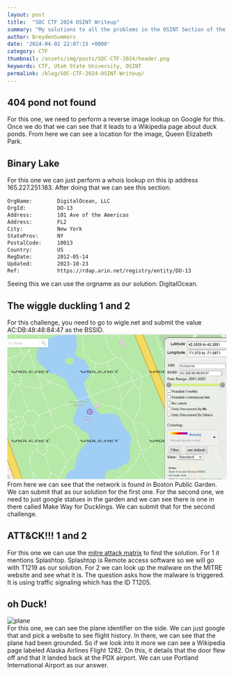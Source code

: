 ```yaml
---
layout: post
title:  "SOC CTF 2024 OSINT Writeup"
summary: "My solutions to all the problems in the OSINT Section of the in-house CTF for USU"
author: BreydenSummers
date: '2024-04-02 22:07:15 +0000'
category: CTF
thumbnail: /assets/img/posts/SOC-CTF-2024/header.png
keywords: CTF, Utah State University, OSINT
permalink: /blog/SOC-CTF-2024-OSINT-Writeup/
---
```


## 404 pond not found
For this one, we need to perform a reverse image lookup on Google for this. Once we do that we can see that it leads to a Wikipedia page about duck ponds. From here we can see a location for the image, Queen Elizabeth Park.

## Binary Lake
For this one we can just perform a whois lookup on this ip address 165.227.251.183. After doing that we can see this section:
```
OrgName:        DigitalOcean, LLC
OrgId:          DO-13
Address:        101 Ave of the Americas
Address:        FL2
City:           New York
StateProv:      NY
PostalCode:     10013
Country:        US
RegDate:        2012-05-14
Updated:        2023-10-23
Ref:            https://rdap.arin.net/registry/entity/DO-13
```
Seeing this we can use the orgname as our solution: DigitalOcean.

## The wiggle duckling 1 and 2
For this challenge, you need to go to wigle.net and submit the value AC:DB:48:48:84:47 as the BSSID. ![image](assets/img/posts/SOC-CTF-2024/2b016c99-2a88-4d4a-bd9b-2717ba9e1f3b.png)<br>  From here we can see that the network is found in Boston Public Garden. We can submit that as our solution for the first one. For the second one, we need to just google statues in the garden and we can see there is one in there called Make Way for Ducklings. We can submit that for the second challenge.


## ATT&CK!!! 1 and 2
For this one we can use the [mitre attack matrix](https://attack.mitre.org/matrices/enterprise/) to find the solution. For 1 it mentions Splashtop. Splashtop is Remote access software so we will go with T1219 as our solution. For 2  we can look up the malware on the MITRE website and see what it is. The question asks how the malware is triggered. It is using traffic signaling which has the ID 	T1205.

## oh Duck!
![plane](https://github.com/BreydenSummers/BreydenSummers.github.io/assets/40399657/c00467d1-af77-4293-bd6f-1254ae3d9711) <br>
For this one, we can see the plane identifier on the side. We can just google that and pick a website to see flight history. In there, we can see that the plane had been grounded. So if we look into it more we can see a Wikipedia page labeled Alaska Airlines Flight 1282. On this, it details that the door flew off and that it landed back at the PDX airport. We can use Portland International Airport as our answer. 
